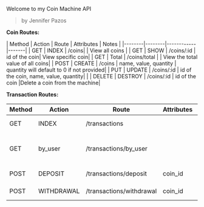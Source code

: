 Welcome to my Coin Machine API

 > by Jennifer Pazos


**Coin Routes:**

| Method | Action | Route | Attributes | Notes |
|--------|--------|------------|-------|
| GET |  INDEX | /coins|           | View all coins |
| GET |  SHOW | /coins/:id | id of the coin| View specific coin|
| GET | Total | /coins/total |    | View the total value of all coins|
| POST | CREATE | /coins | name, value, quantity | quantity will default to 0 if not provided|
| PUT | UPDATE | /coins/:id | id of the coin, name, value, quantity| |
| DELETE | DESTROY | /coins/:id | id of the coin |Delete a coin from the machine|





**Transaction Routes:**

| Method | Action | Route | Attributes | Notes|
|--------|--------|-------|------------|------|
| GET | INDEX |/transactions||View all transactions|
| GET | by_user | /transactions/by_user | |View all transactions in order of user|
| POST | DEPOSIT | /transactions/deposit | coin_id | Deposit a coin|
| POST | WITHDRAWAL | /transactions/withdrawal | coin_id | Withdraw a coin|

